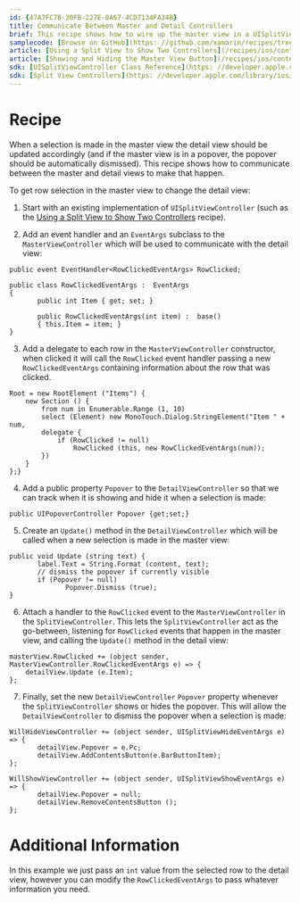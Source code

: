 ```yaml
---
id: {47A7FC7B-30FB-227E-0A67-4CD7134FA34B}  
title: Communicate Between Master and Detail Controllers  
brief: This recipe shows how to wire up the master view in a UISplitViewController so that a new selection will change the contents of the detail view.  
samplecode: [Browse on GitHub](https: //github.com/xamarin/recipes/tree/master/ios/content_controls/split_view/communicate_between_master_and_detail_controllers)  
article: [Using a Split View to Show Two Controllers](/recipes/ios/content_controls/split_view/use_split_view_to_show_two_controllers)  
article: [Showing and Hiding the Master View Button](/recipes/ios/content_controls/split_view/show_and_hide_the_master_view_button)  
sdk: [UISplitViewController Class Reference](https: //developer.apple.com/library/ios/#documentation/UIKit/Reference/UISplitViewController_class/Reference/Reference.html)  
sdk: [Split View Controllers](https: //developer.apple.com/library/ios/#documentation/WindowsViews/Conceptual/ViewControllerCatalog/Chapters/SplitViewControllers.html)  
---
```


<a name="Recipe" class="injected"></a>


# Recipe

When a selection is made in the master view the detail view should be updated
accordingly (and if the master view is in a popover, the popover should be
automatically dismissed). This recipe shows how to communicate between the
master and detail views to make that happen.

To get row selection in the master view to change the detail view: 

<ol start="1">
  <li>Start with an existing implementation of <code>UISplitViewController</code> (such as the <a href="http: //developer.xamarin.com/recipes/ios/content_controls/split_view/use_split_view_to_show_two_controllers/">Using a Split View to Show Two Controllers</a> recipe).</li>
</ol>
<ol start="2">
  <li>Add an event handler and an <code>EventArgs</code> subclass to the <code>MasterViewController</code> which will be used to communicate with the detail view: </li>
</ol>


```
public event EventHandler<RowClickedEventArgs> RowClicked;

public class RowClickedEventArgs :  EventArgs
{
       public int Item { get; set; }

       public RowClickedEventArgs(int item) :  base()
       { this.Item = item; }
}
```

<ol start="3">
  <li>Add a delegate to each row in the <code>MasterViewController</code> constructor, when clicked it will call the <code>RowClicked</code> event handler passing a new <code>RowClickedEventArgs</code> containing information about the row that was clicked.</li>
</ol>


```
Root = new RootElement ("Items") {
    new Section () {
        from num in Enumerable.Range (1, 10)
        select (Element) new MonoTouch.Dialog.StringElement("Item " + num,
        delegate {
            if (RowClicked != null)
                RowClicked (this, new RowClickedEventArgs(num));
        })
    }
};}
```

<ol start="4">
  <li>Add a public property <code>Popover</code> to the <code>DetailViewController</code> so that we can track when it is showing and hide it when a selection is made: </li>
</ol>


```
public UIPopoverController Popover {get;set;}
```

<ol start="5">
  <li>Create an <code>Update()</code> method in the <code>DetailViewController</code> which will be called when a new selection is made in the master view: </li>
</ol>




```
public void Update (string text) {
       label.Text = String.Format (content, text);
       // dismiss the popover if currently visible
       if (Popover != null)
              Popover.Dismiss (true);
}
```

<ol start="6">
  <li>Attach a handler to the <code>RowClicked</code> event to the <code>MasterViewController</code> in the <code>SplitViewController</code>. This lets the <code>SplitViewController</code> act as the go-between, listening for <code>RowClicked</code> events that happen in the master view, and calling the <code>Update()</code> method in the detail view: </li>
</ol>


```
masterView.RowClicked += (object sender, MasterViewController.RowClickedEventArgs e) => {
    detailView.Update (e.Item);
};
```

<ol start="7">
  <li>Finally, set the new <code>DetailViewController</code> <code>Popover</code> property whenever the <code>SplitViewController</code> shows or hides the popover. This will allow the <code>DetailViewController</code> to dismiss the popover when a selection is made:  </li>
</ol>


```
WillHideViewController += (object sender, UISplitViewHideEventArgs e) => {
       detailView.Popover = e.Pc;
       detailView.AddContentsButton(e.BarButtonItem);
};

WillShowViewController += (object sender, UISplitViewShowEventArgs e) => {
       detailView.Popover = null;
       detailView.RemoveContentsButton ();
};
```

 <a name="Additional_Information" class="injected"></a>


# Additional Information

In this example we just pass an <code>int</code> value from the selected row to the detail view, however you can modify the <code>RowClickedEventArgs</code> to pass whatever
information you need.